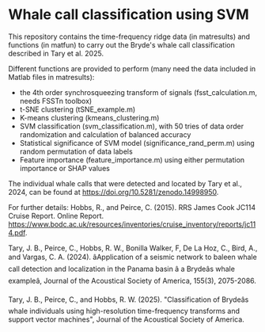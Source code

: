 # Whale call classification using SVM

This repository contains the time-frequency ridge data (in matresults) and functions (in matfun) to carry out the Bryde's whale call classification described in Tary et al. 2025.

Different functions are provided to perform (many need the data included in Matlab files in matresults):
  - the 4th order synchrosqueezing transform of signals (fsst_calculation.m, needs FSSTn toolbox)
  - t-SNE clustering (tSNE_example.m)
  - K-means clustering (kmeans_clustering.m)
  - SVM classification (svm_classification.m), with 50 tries of data order randomization and calculation of balanced accuracy
  - Statistical significance of SVM model (significance_rand_perm.m) using random permutation of data labels
  - Feature importance (feature_importance.m) using either permutation importance or SHAP values

The individual whale calls that were detected and located by Tary et al., 2024, can be found at https://doi.org/10.5281/zenodo.14998950.

For further details:
Hobbs, R., and Peirce, C. (2015). RRS James Cook JC114 Cruise Report. Online Report. https://www.bodc.ac.uk/resources/inventories/cruise_inventory/reports/jc114.pdf.

Tary, J. B., Peirce, C., Hobbs, R. W., Bonilla Walker, F, De La Hoz, C., Bird, A., and Vargas, C. A. (2024). âApplication of a seismic network to baleen whale call detection and localization in the Panama basin â a Brydeâs whale exampleâ, Journal of the Acoustical Society of America, 155(3), 2075-2086.

Tary, J. B., Peirce, C., and Hobbs, R. W. (2025). "Classification of Brydeâs whale individuals using high-resolution time-frequency transforms and support vector machines", Journal of the Acoustical Society of America.
